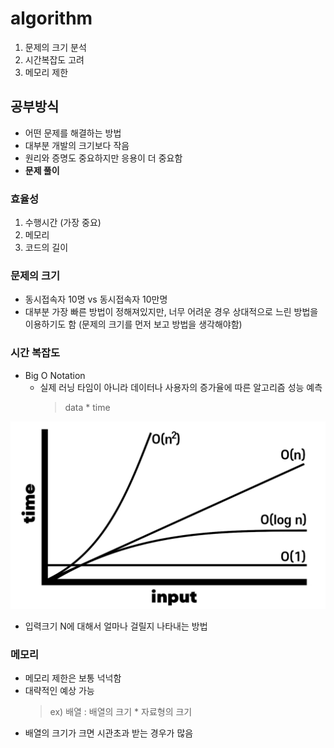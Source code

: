 # algorithm

1. 문제의 크기 분석
2. 시간복잡도 고려
3. 메모리 제한


## 공부방식
- 어떤 문제를 해결하는 방법
- 대부분 개발의 크기보다 작음
- 원리와 증명도 중요하지만 응용이 더 중요함
- **문제 풀이**

### 효율성
1. 수행시간 (가장 중요)
2. 메모리
3. 코드의 길이

### 문제의 크기
- 동시접속자 10명 vs 동시접속자 10만명
- 대부분 가장 빠른 방법이 정해져있지만, 너무 어려운 경우 상대적으로 느린 방법을 이용하기도 함 (문제의 크기를 먼저 보고 방법을 생각해야함)

### 시간 복잡도
- Big O Notation
  - 실제 러닝 타임이 아니라 데이터나 사용자의 증가율에 따른 알고리즘 성능 예측
    > data * time

![시간 복잡도](../img/algorithm1_1.png)

- 입력크기 N에 대해서 얼마나 걸릴지 나타내는 방법

### 메모리
- 메모리 제한은 보통 넉넉함
- 대략적인 예상 가능
  > ex) 배열 : 배열의 크기 * 자료형의 크기 
- 배열의 크기가 크면 시관초과 받는 경우가 많음